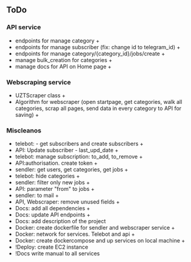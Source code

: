 ## ToDo

### API service

- endpoints for manage category +
- endpoints for manage subscriber (fix: change id to telegram_id) +
- endpoints for manage category/{category_id}/jobs/create +
- manage bulk_creation for categories +
- manage docs for API on Home page +

### Webscraping service

- UZTScraper class +
- Algorithm for webscraper (open startpage, get categories, walk all categories,
  scrap all pages, send data in every category to API for saving) +

### Miscleanos

- telebot: - get subscribers and create subscribers +
- API: Update subscriber - last_upd_date +
- telebot: manage subscription: to_add, to_remove +
- API:authorisation. create token +
- sendler: get users, get categories, get jobs +
- telebot: hide categories +
- sendler: filter only new jobs +
- API: parameter "from" to jobs +
- sendler: to mail +
- API, Webscraper: remove unused fields +
- Docs: add all dependencies +
- Docs: update API endpoints +
- Docs: add description of the project
- Docker: create dockerfile for sendler and webscraper service +
- Docker: network for services. Telebot and api +
- Docker: create dockercompose and up services on local machine +
- !Deploy: create EC2 instance
- !Docs write manual to all services
